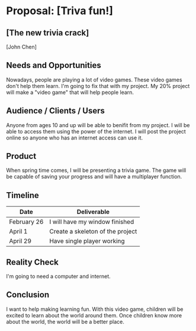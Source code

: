 # Proposal: [Triva fun!]
## [The new trivia crack]
[John Chen] 

## Needs and Opportunities
Nowadays, people are playing a lot of video games. These video games don't help them learn.
I'm going to fix that with my project. My 20% project will make a "video game" that will help people learn.

## Audience / Clients / Users
Anyone from ages 10 and up will be able to benifit from my project.
I will be able to access them using the power of the internet. I will post the project online so anyone who has
an internet access can use it.

## Product
When spring time comes, I will be presenting a trivia game. 
The game will be capable of saving your progress and will have a multiplayer function.

## Timeline

| Date          | Deliverable   |
| ------------- | ------------- |
| February 26   | I will have my window finished |
| April 1       | Create a skeleton of the project |
| April 29      | Have single player working |

## Reality Check
I'm going to need a computer and internet.

## Conclusion
I want to help making learning fun. With this video game, children will be excited to learn about the world around them.
Once children know more about the world, the world will be a better place.
